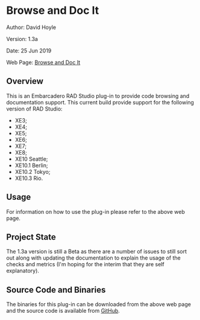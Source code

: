  Browse and Doc It
===================

Author:   David Hoyle

Version:  1.3a

Date:     25 Jun 2019

Web Page: [Browse and Doc It](http://www.davidghoyle.co.uk/WordPress/?page_id=872)

## Overview

This is an Embarcadero RAD Studio plug-in to provide code browsing and documentation support. This current build provide support for the following version of RAD Studio:

 * XE3;
 * XE4;
 * XE5;
 * XE6;
 * XE7;
 * XE8;
 * XE10 Seattle;
 * XE10.1 Berlin;
 * XE10.2 Tokyo;
 * XE10.3 Rio.

 ## Usage

 For information on how to use the plug-in please refer to the above web page.

 ## Project State

 The 1.3a version is still a Beta as there are a number of issues to still sort out along with updating the documentation to explain the usage of the checks and metrics (I'm hoping for the interim that they are self explanatory).

 ## Source Code and Binaries

The binaries for this plug-in can be downloaded from the above web page and the source code is available from [GitHub](https://github.com/DGH2112/Browse-and-Doc-It).

